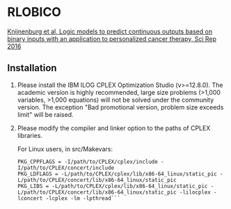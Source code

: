 # RLOBICO

[Knijnenburg et al, Logic models to predict continuous outputs based on binary inputs with an application to personalized cancer therapy, Sci Rep 2016](https://www.nature.com/articles/srep36812)

## Installation

1. Please install the IBM ILOG CPLEX Optimization Studio (v>=12.8.0). The academic version is highly recommended, large size problems (>1,000 variables, >1,000 equations) will not be solved under the community version. The exception "Bad promotional version, problem size exceeds limit" will be raised.
2. Please modify the compiler and linker option to the paths of CPLEX libraries.
   
   For Linux users, in src/Makevars:
   ```
   PKG_CPPFLAGS = -I/path/to/CPLEX/cplex/include -I/path/to/CPLEX/concert/include
   PKG_LDFLAGS = -L/path/to/CPLEX/cplex/lib/x86-64_linux/static_pic -L/path/to/CPLEX/concert/lib/x86-64_linux/static_pic
   PKG_LIBS = -L/path/to/CPLEX/cplex/lib/x86-64_linux/static_pic -L/path/to/CPLEX/concert/lib/x86-64_linux/static_pic -lilocplex -lconcert -lcplex -lm -lpthread```

